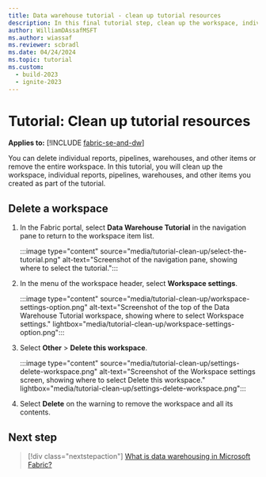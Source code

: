 ```yaml
---
title: Data warehouse tutorial - clean up tutorial resources
description: In this final tutorial step, clean up the workspace, individual reports, pipelines, warehouses, and other items you created as part of the tutorial.
author: WilliamDAssafMSFT
ms.author: wiassaf
ms.reviewer: scbradl
ms.date: 04/24/2024
ms.topic: tutorial
ms.custom:
  - build-2023
  - ignite-2023
---
```


# Tutorial: Clean up tutorial resources

**Applies to:** [!INCLUDE [fabric-se-and-dw](includes/applies-to-version/fabric-se-and-dw.md)]

You can delete individual reports, pipelines, warehouses, and other items or remove the entire workspace. In this tutorial, you will clean up the workspace, individual reports, pipelines, warehouses, and other items you created as part of the tutorial.

## Delete a workspace

1. In the Fabric portal, select **Data Warehouse Tutorial** in the navigation pane to return to the workspace item list.

   :::image type="content" source="media/tutorial-clean-up/select-the-tutorial.png" alt-text="Screenshot of the navigation pane, showing where to select the tutorial.":::

1. In the menu of the workspace header, select **Workspace settings**.

   :::image type="content" source="media/tutorial-clean-up/workspace-settings-option.png" alt-text="Screenshot of the top of the Data Warehouse Tutorial workspace, showing where to select Workspace settings." lightbox="media/tutorial-clean-up/workspace-settings-option.png":::

1. Select **Other** > **Delete this workspace**.

   :::image type="content" source="media/tutorial-clean-up/settings-delete-workspace.png" alt-text="Screenshot of the Workspace settings screen, showing where to select Delete this workspace." lightbox="media/tutorial-clean-up/settings-delete-workspace.png":::

1. Select **Delete** on the warning to remove the workspace and all its contents.

## Next step

> [!div class="nextstepaction"]
> [What is data warehousing in Microsoft Fabric?](data-warehousing.md)
